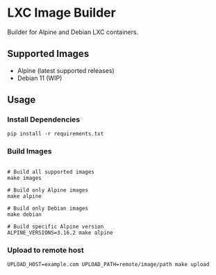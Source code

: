 # LXC Image Builder

Builder for Alpine and Debian LXC containers.

## Supported Images

- Alpine (latest supported releases)
- Debian 11 (WIP)

## Usage

### Install Dependencies

```shell
pip install -r requirements.txt
```

### Build Images

```shell

# Build all supported images
make images

# Build only Alpine images
make alpine

# Build only Debian images
make debian

# Build specific Alpine version
ALPINE_VERSIONS=3.16.2 make alpine
```

### Upload to remote host

```shell
UPLOAD_HOST=example.com UPLOAD_PATH=remote/image/path make upload
```